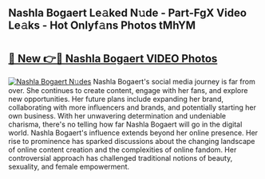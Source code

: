## Nashla Bogaert Le𝚊ked N𝚞de - Part-FgX Video Le𝚊ks - Hot Onlyf𝚊ns Photos tMhYM

# <h2><a href="http://ac30589.deff.icu/?id=Nashla+Bogaert">🔗 New 👉🔴 Nashla Bogaert VIDEO Photos</a></h2>

[![Nashla Bogaert N𝚞des](https://i.imgur.com/rIISA9y.gif)](http://ac30589.deff.icu/?id=Nashla+Bogaert)
Nashla Bogaert's social media journey is far from over. She continues to create content, engage with her fans, and explore new opportunities. Her future plans include expanding her brand, collaborating with more influencers and brands, and potentially starting her own business. With her unwavering determination and undeniable charisma, there's no telling how far Nashla Bogaert will go in the digital world. Nashla Bogaert's influence extends beyond her online presence. Her rise to prominence has sparked discussions about the changing landscape of online content creation and the complexities of online fandom. Her controversial approach has challenged traditional notions of beauty, sexuality, and female empowerment.
